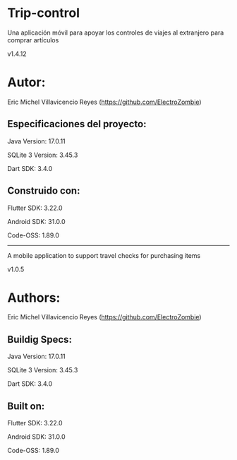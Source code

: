# Trip-control

Una aplicación móvil para apoyar los controles de viajes al extranjero para comprar artículos

v1.4.12

Autor:
=
 Eric Michel Villavicencio Reyes (https://github.com/ElectroZombie)

Especificaciones del proyecto:
-
 Java Version: 17.0.11

 SQLite 3 Version: 3.45.3

 Dart SDK: 3.4.0

Construido con:
-
 Flutter SDK: 3.22.0
 
 Android SDK: 31.0.0

 Code-OSS: 1.89.0

------------------------------------------------------------------
A mobile application to support travel checks for purchasing items

v1.0.5

Authors:
=
 Eric Michel Villavicencio Reyes (https://github.com/ElectroZombie)

Buildig Specs:
-
 Java Version: 17.0.11

 SQLite 3 Version: 3.45.3

 Dart SDK: 3.4.0

Built on:
-
 Flutter SDK: 3.22.0
 
 Android SDK: 31.0.0

 Code-OSS: 1.89.0
